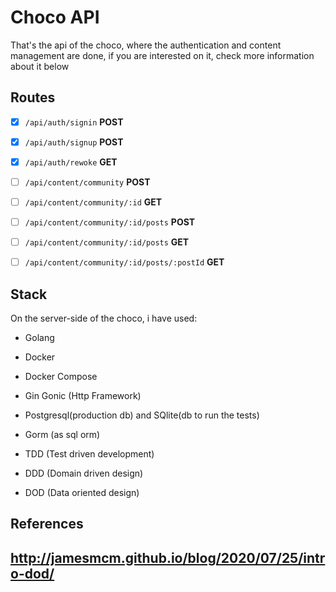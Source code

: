 # Choco API
That's the api of the choco, where the authentication and content management are done, if you are interested on it, check more information about it below

## Routes
- [x] `/api/auth/signin` <strong>POST</strong>
- [x] `/api/auth/signup` <strong>POST</strong>
- [x] `/api/auth/rewoke` <strong>GET</strong>

- [ ] `/api/content/community` <strong>POST</strong>
- [ ] `/api/content/community/:id` <strong>GET</strong>
- [ ] `/api/content/community/:id/posts` <strong>POST</strong>
- [ ] `/api/content/community/:id/posts` <strong>GET</strong>
- [ ] `/api/content/community/:id/posts/:postId` <strong>GET</strong>

## Stack
On the server-side of the choco, i have used:

- Golang

- Docker
- Docker Compose

- Gin Gonic (Http Framework)

- Postgresql(production db) and SQlite(db to run the tests)
- Gorm (as sql orm)

- TDD (Test driven development)
- DDD (Domain driven design)
- DOD (Data oriented design)


## References
http://jamesmcm.github.io/blog/2020/07/25/intro-dod/
-